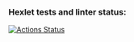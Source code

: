 ### Hexlet tests and linter status:
[![Actions Status](https://github.com/Jordan-ger/frontend-project-46/actions/workflows/hexlet-check.yml/badge.svg)](https://github.com/Jordan-ger/frontend-project-46/actions)